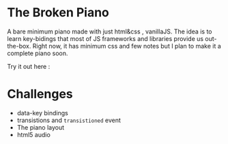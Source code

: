 # The Broken Piano

A bare minimum piano made with just html&css , vanillaJS. The idea is to learn key-bidings that most of JS frameworks and libraries provide us out-the-box. Right now, it has minimum css and few notes but I plan to make it a complete piano soon.

Try it out here : 

# Challenges 
- data-key bindings
- transistions and `transistioned` event
- The piano layout
- html5 audio

